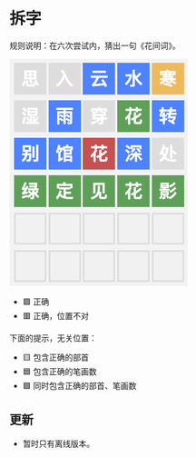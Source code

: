 # 拆字

规则说明：在六次尝试内，猜出一句《花间词》。

![chaizi](./img/chaizi.png)

* 🟩 正确
* 🟥 正确，位置不对

下面的提示，无关位置：

* 🟨 包含正确的部首
* 🟦 包含正确的笔画数
* 🟪 同时包含正确的部首、笔画数

## 更新

* 暂时只有离线版本。
